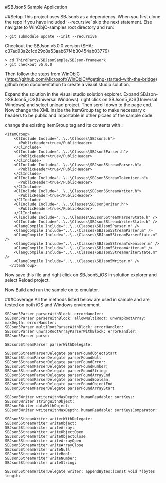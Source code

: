 #SBJson5 Sample Application 

##Setup
This project uses SBJson5 as a dependency. When you first clone the repo if you have included ‘--recursive’ skip the next statement. Else navigate to WinObjC-samples root directory and run:
```
> git submodule update --init --recursive
```

Checkout the SBJson v5.0.0 version (SHA: c37ad93a2c1cd29c8a53aab67f4b30454ab03779)
```
> cd ThirdParty/SBJsonSample/SBJson-framework
> git checkout v5.0.0
```

Then follow the steps from WinObjC (https://github.com/Microsoft/WinObjC/#getting-started-with-the-bridge) github repo documentation to create a visual studio solution.

Expand the solution in the visual studio solution explorer. Expand SBJson->SBJson5_iOS(Universal Windows). right click on SBJson5_iOS(Universal Windows) and select unload project. Then scroll down to the page end.
Now change the XML inside the ItemGroup tag to make necessary c headers to be public and importable in other plcaes of the sample code.

change the  existing ItemGroup tag and its contents with :

```
<ItemGroup>
    <ClInclude Include="..\..\Classes\SBJson5.h">
      <PublicHeader>true</PublicHeader>
    </ClInclude>
    <ClInclude Include="..\..\Classes\SBJson5Parser.h">
      <PublicHeader>true</PublicHeader>
    </ClInclude>
    <ClInclude Include="..\..\Classes\SBJson5StreamParser.h">
      <PublicHeader>true</PublicHeader>
    </ClInclude>
    <ClInclude Include="..\..\Classes\SBJson5StreamTokeniser.h">
      <PublicHeader>true</PublicHeader>
    </ClInclude>
    <ClInclude Include="..\..\Classes\SBJson5StreamWriter.h">
      <PublicHeader>true</PublicHeader>
    </ClInclude>
    <ClInclude Include="..\..\Classes\SBJson5Writer.h">
      <PublicHeader>true</PublicHeader>
    </ClInclude>
    <ClInclude Include="..\..\Classes\SBJson5StreamParserState.h" />
    <ClInclude Include="..\..\Classes\SBJson5StreamWriterState.h" />
    <ClangCompile Include="..\..\Classes\SBJson5Parser.m" />
    <ClangCompile Include="..\..\Classes\SBJson5StreamParser.m" />
    <ClangCompile Include="..\..\Classes\SBJson5StreamParserState.m" />
    <ClangCompile Include="..\..\Classes\SBJson5StreamTokeniser.m" />
    <ClangCompile Include="..\..\Classes\SBJson5StreamWriter.m" />
    <ClangCompile Include="..\..\Classes\SBJson5StreamWriterState.m" />
    <ClangCompile Include="..\..\Classes\SBJson5Writer.m" />
  </ItemGroup>
 ```
 
 Now save this file and right click on SBJson5_iOS in solution explorer and select Reload project.

Now Build and run the sample on to emulator.

###Coverage
All the methods listed below are used in sample and are tested on both iOS and Windows environment.
```
SBJson5Parser parserWithBlock: errorHandler:
SBJson5Parser parserWithBlock: allowMultiRoot: unwrapRootArray: maxDepth: errorHandler:
SBJson5Parser multiRootParserWithBlock: errorHandler:
SBJson5Parser unwrapRootArrayParserWithBlock: errorHandler:
SBJson5Parser parse:

SBJson5StreamParser parserWithDelegate:

SBJson5StreamParserDelegate parserFoundObjectStart
SBJson5StreamParserDelegate parserFoundNull
SBJson5StreamParserDelegate parserFoundError:
SBJson5StreamParserDelegate parserFoundNumber:
SBJson5StreamParserDelegate parserFoundString:
SBJson5StreamParserDelegate parserFoundArrayEnd
SBJson5StreamParserDelegate parserFoundBoolean:
SBJson5StreamParserDelegate parserFoundObjectEnd
SBJson5StreamParserDelegate parserFoundArrayStart

SBJson5Writer writerWithMaxDepth: humanReadable: sortKeys:
SBJson5Writer stringWithObject:
SBJson5Writer dataWithObject:
SBJson5Writer writerWithMaxDepth: humanReadable: sortKeysComparator:

SBJson5StreamWriter writerWithDelegate:
SBJson5StreamWriter writeObject:
SBJson5StreamWriter writeArray:
SBJson5StreamWriter writeObjectOpen
SBJson5StreamWriter writeObjectClose
SBJson5StreamWriter writeArrayOpen
SBJson5StreamWriter writeArrayClose
SBJson5StreamWriter writeNull
SBJson5StreamWriter writeBool:
SBJson5StreamWriter writeNumber:
SBJson5StreamWriter writeString:

SBJson5StreamWriterDelegate writer: appendBytes:(const void *)bytes length:

```
